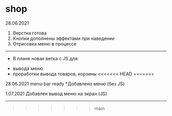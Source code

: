 # shop
28.06.2021
1. Верстка готова
2. Кнопки дополнены эффектами при наведении
3. Отрисовка меню в процессе
______________________________________________________
*  В плане новая ветка с  JS для:
- вывода меню
- проработки вывода товаров, корзины
<<<<<<< HEAD
=======

28.06.2021
menu-bar ready
*Добавлено меню (без JS)

1.07.2021
Добавлен вывод меню на экран (JS)
_______________________________________________________

>>>>>>> main
